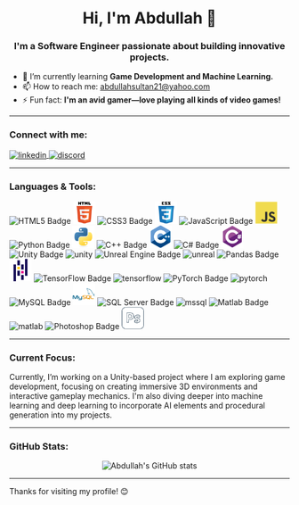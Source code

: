 <h1 align="center">Hi, I'm Abdullah 👋</h1>
<h3 align="center">I'm a Software Engineer passionate about building innovative projects.</h3>

- 🌱 I’m currently learning **Game Development and Machine Learning.**
- 📫 How to reach me: [abdullahsultan21@yahoo.com](mailto:abdullahsultan21@yahoo.com)
- ⚡ Fun fact: **I'm an avid gamer—love playing all kinds of video games!**

---

<h3 align="left">Connect with me:</h3>
<p align="left">
  <a href="https://linkedin.com/in/abdullah-sultan-088001316" target="_blank">
    <img align="center" src="https://raw.githubusercontent.com/rahuldkjain/github-profile-readme-generator/master/src/images/icons/Social/linked-in-alt.svg" alt="linkedin" height="30" width="40" />
  </a>
  <a href="https://discord.gg/zeus06130" target="_blank">
    <img align="center" src="https://raw.githubusercontent.com/rahuldkjain/github-profile-readme-generator/master/src/images/icons/Social/discord.svg" alt="discord" height="30" width="40" />
  </a>
</p>

---

<h3 align="left">Languages & Tools:</h3>
<p align="left">
  <!-- HTML Badge -->
  <img src="https://img.shields.io/badge/HTML5-%23E34F26.svg?style=for-the-badge&logo=html5&logoColor=white" alt="HTML5 Badge" />
  <img src="https://raw.githubusercontent.com/devicons/devicon/master/icons/html5/html5-original-wordmark.svg" alt="html5" width="40" height="40" />
  
  <!-- CSS Badge -->
  <img src="https://img.shields.io/badge/CSS3-%231572B6.svg?style=for-the-badge&logo=css3&logoColor=white" alt="CSS3 Badge" />
  <img src="https://raw.githubusercontent.com/devicons/devicon/master/icons/css3/css3-original-wordmark.svg" alt="css3" width="40" height="40" />

  <!-- JavaScript Badge -->
  <img src="https://img.shields.io/badge/JavaScript-%23F7DF1E.svg?style=for-the-badge&logo=javascript&logoColor=black" alt="JavaScript Badge" />
  <img src="https://raw.githubusercontent.com/devicons/devicon/master/icons/javascript/javascript-original.svg" alt="javascript" width="40" height="40" />
  
  <!-- Python Badge -->
  <img src="https://img.shields.io/badge/Python-%233776AB.svg?style=for-the-badge&logo=python&logoColor=white" alt="Python Badge" />
  <img src="https://raw.githubusercontent.com/devicons/devicon/master/icons/python/python-original.svg" alt="python" width="40" height="40" />
  
  <!-- C++ Badge -->
  <img src="https://img.shields.io/badge/C%2B%2B-%2300599C.svg?style=for-the-badge&logo=cplusplus&logoColor=white" alt="C++ Badge" />
  <img src="https://raw.githubusercontent.com/devicons/devicon/master/icons/cplusplus/cplusplus-original.svg" alt="cplusplus" width="40" height="40" />
  
  <!-- C# Badge -->
  <img src="https://img.shields.io/badge/C%23-%23239120.svg?style=for-the-badge&logo=csharp&logoColor=white" alt="C# Badge" />
  <img src="https://raw.githubusercontent.com/devicons/devicon/master/icons/csharp/csharp-original.svg" alt="csharp" width="40" height="40" />
  
  <!-- Unity Badge -->
  <img src="https://img.shields.io/badge/Unity-%23000000.svg?style=for-the-badge&logo=unity&logoColor=white" alt="Unity Badge" />
  <img src="https://www.vectorlogo.zone/logos/unity3d/unity3d-icon.svg" alt="unity" width="40" height="40" />

  <!-- Unreal Engine Badge -->
  <img src="https://img.shields.io/badge/Unreal%20Engine-%232F3B52.svg?style=for-the-badge&logo=unrealengine&logoColor=white" alt="Unreal Engine Badge" />
  <img src="https://raw.githubusercontent.com/kenangundogan/fontisto/036b7eca71aab1bef8e6a0518f7329f13ed62f6b/icons/svg/brand/unreal-engine.svg" alt="unreal" width="40" height="40" />
  
  <!-- Pandas Badge -->
  <img src="https://img.shields.io/badge/Pandas-%23150458.svg?style=for-the-badge&logo=pandas&logoColor=white" alt="Pandas Badge" />
  <img src="https://raw.githubusercontent.com/devicons/devicon/2ae2a900d2f041da66e950e4d48052658d850630/icons/pandas/pandas-original.svg" alt="pandas" width="40" height="40" />
  
  <!-- TensorFlow Badge -->
  <img src="https://img.shields.io/badge/TensorFlow-%23FF6F00.svg?style=for-the-badge&logo=tensorflow&logoColor=white" alt="TensorFlow Badge" />
  <img src="https://www.vectorlogo.zone/logos/tensorflow/tensorflow-icon.svg" alt="tensorflow" width="40" height="40" />
  
  <!-- PyTorch Badge -->
  <img src="https://img.shields.io/badge/PyTorch-%23EE4C2C.svg?style=for-the-badge&logo=pytorch&logoColor=white" alt="PyTorch Badge" />
  <img src="https://www.vectorlogo.zone/logos/pytorch/pytorch-icon.svg" alt="pytorch" width="40" height="40" />
  
  <!-- MySQL Badge -->
  <img src="https://img.shields.io/badge/MySQL-%2300f.svg?style=for-the-badge&logo=mysql&logoColor=white" alt="MySQL Badge" />
  <img src="https://raw.githubusercontent.com/devicons/devicon/master/icons/mysql/mysql-original-wordmark.svg" alt="mysql" width="40" height="40" />
  
  <!-- SQL Server Badge -->
  <img src="https://img.shields.io/badge/SQL%20Server-%23246F91.svg?style=for-the-badge&logo=microsoft-sql-server&logoColor=white" alt="SQL Server Badge" />
  <img src="https://www.svgrepo.com/show/303229/microsoft-sql-server-logo.svg" alt="mssql" width="40" height="40" />
  
  <!-- Matlab Badge -->
  <img src="https://img.shields.io/badge/Matlab-%232F2F2F.svg?style=for-the-badge&logo=matlab&logoColor=white" alt="Matlab Badge" />
  <img src="https://upload.wikimedia.org/wikipedia/commons/2/21/Matlab_Logo.png" alt="matlab" width="40" height="40" />
  
  <!-- Photoshop Badge -->
  <img src="https://img.shields.io/badge/Photoshop-%23B1361E.svg?style=for-the-badge&logo=adobephotoshop&logoColor=white" alt="Photoshop Badge" />
  <img src="https://raw.githubusercontent.com/devicons/devicon/master/icons/photoshop/photoshop-line.svg" alt="photoshop" width="40" height="40" />
</p>

---

<h3 align="left">Current Focus:</h3>
<p>
  Currently, I’m working on a Unity-based project where I am exploring game development, focusing on creating immersive 3D environments and interactive gameplay mechanics. I'm also diving deeper into machine learning and deep learning to incorporate AI elements and procedural generation into my projects.
</p>

---

<h3 align="left">GitHub Stats:</h3>
<p align="center">
  <img src="https://github-readme-stats.vercel.app/api?username=your-github-username&show_icons=true&count_private=true&hide_title=true&hide=prs&theme=dark" alt="Abdullah's GitHub stats" />
</p>

---

Thanks for visiting my profile! 😊

